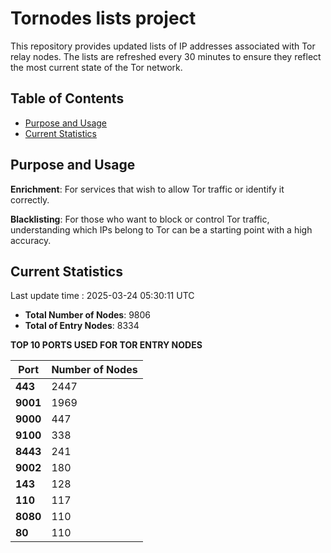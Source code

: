 # Tornodes lists project

This repository provides updated lists of IP addresses associated with Tor relay nodes. The lists are refreshed every 30 minutes to ensure they reflect the most current state of the Tor network.

## Table of Contents

- [Purpose and Usage](#purpose-and-usage)
- [Current Statistics](#current-statistics)


## Purpose and Usage

**Enrichment**: For services that wish to allow Tor traffic or identify it correctly.

**Blacklisting**: For those who want to block or control Tor traffic, understanding which IPs belong to Tor can be a starting point with a high accuracy.

## Current Statistics

Last update time : 2025-03-24 05:30:11 UTC

- **Total Number of Nodes**: 9806
- **Total of Entry Nodes**: 8334

**TOP 10 PORTS USED FOR TOR ENTRY NODES**

| **Port** | **Number of Nodes** |
|------|-----------------|
| **443**   | 2447  |
| **9001**   | 1969  |
| **9000**   | 447  |
| **9100**   | 338  |
| **8443**   | 241  |
| **9002**   | 180  |
| **143**   | 128  |
| **110**   | 117  |
| **8080**   | 110  |
| **80**   | 110  |

